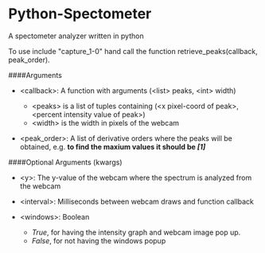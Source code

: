 # Python-Spectometer
A spectometer analyzer written in python

To use include "capture_1-0" hand call the function retrieve_peaks(callback, peak_order).

####Arguments

* \<callback\>:     A function with arguments (\<list\> peaks, \<int\> width)
  - \<peaks\> is a list of tuples containing (\<x pixel-coord of peak\>, \<percent intensity value of peak\>)
  - \<width> is the width in pixels of the webcam
            
* \<peak_order\>:   A list of derivative orders where the peaks will be obtained, e.g. **to find the maxium values it should be _[1]_**

####Optional Arguments (kwargs)

* \<y\>:            The y-value of the webcam where the spectrum is analyzed from the webcam

* \<interval\>:     Milliseconds between webcam draws and function callback

* \<windows\>:      Boolean
  - *True*, for having the intensity graph and webcam image pop up.
  - *False*, for not having the windows popup
